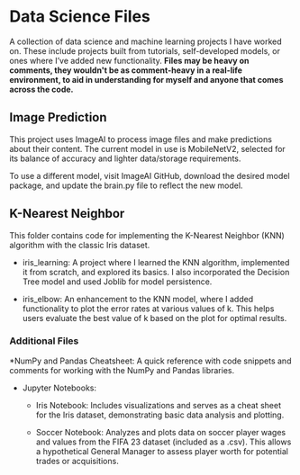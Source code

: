 # Data Science Files

A collection of data science and machine learning projects I have worked on. These include projects built from tutorials, self-developed models, or ones where I’ve added new functionality.
__Files may be heavy on comments, they wouldn't be as comment-heavy in a real-life environment, to aid in understanding for myself and anyone that comes across the code.__

## Image Prediction
This project uses ImageAI to process image files and make predictions about their content. The current model in use is MobileNetV2, selected for its balance of accuracy and lighter data/storage requirements.

To use a different model, visit ImageAI GitHub, download the desired model package, and update the brain.py file to reflect the new model.

## K-Nearest Neighbor
This folder contains code for implementing the K-Nearest Neighbor (KNN) algorithm with the classic Iris dataset.

* iris_learning: A project where I learned the KNN algorithm, implemented it from scratch, and explored its basics. I also incorporated the Decision Tree model and used Joblib for model persistence.

* iris_elbow: An enhancement to the KNN model, where I added functionality to plot the error rates at various values of k. This helps users evaluate the best value of k based on the plot for optimal results.

### Additional Files
*NumPy and Pandas Cheatsheet: A quick reference with code snippets and comments for working with the NumPy and Pandas libraries.

* Jupyter Notebooks:

  * Iris Notebook: Includes visualizations and serves as a cheat sheet for the Iris dataset, demonstrating basic data analysis and plotting.
  
  * Soccer Notebook: Analyzes and plots data on soccer player wages and values from the FIFA 23 dataset (included as a .csv). This allows a hypothetical General Manager to assess player worth for potential trades or acquisitions.
